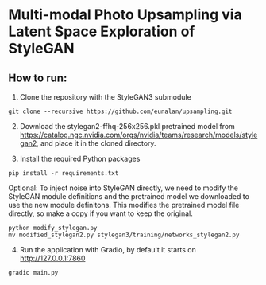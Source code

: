 # Multi-modal Photo Upsampling via Latent Space Exploration of StyleGAN
## How to run:
1. Clone the repository with the StyleGAN3 submodule
```
git clone --recursive https://github.com/eunalan/upsampling.git
```
2. Download the stylegan2-ffhq-256x256.pkl pretrained model from https://catalog.ngc.nvidia.com/orgs/nvidia/teams/research/models/stylegan2, and place it in the cloned directory.

3. Install the required Python packages
```
pip install -r requirements.txt
```

Optional: To inject noise into StyleGAN directly, we need to modify the StyleGAN module definitions and the pretrained model we downloaded to use the new module definitons. This modifies the pretrained model file directly, so make a copy if you want to keep the original.
```
python modify_stylegan.py
mv modified_stylegan2.py stylegan3/training/networks_stylegan2.py
```

4. Run the application with Gradio, by default it starts on http://127.0.0.1:7860
```
gradio main.py
```
